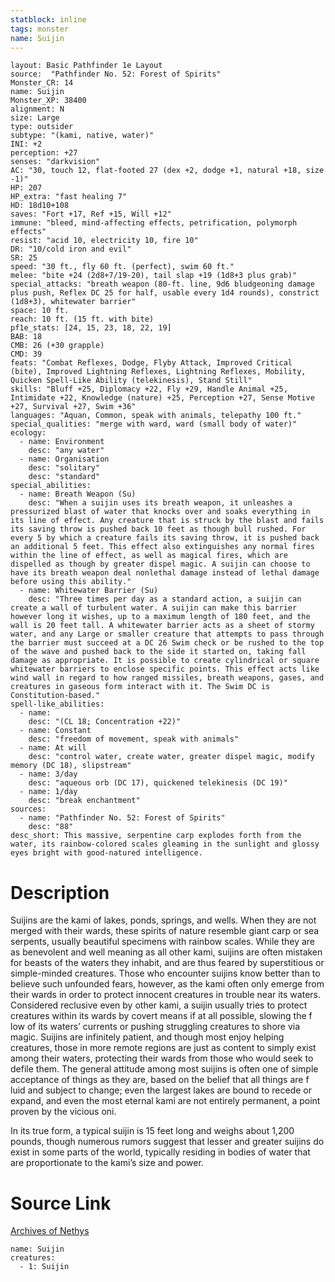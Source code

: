 ```yaml
---
statblock: inline
tags: monster
name: Suijin
---
```

```statblock
layout: Basic Pathfinder 1e Layout
source:  "Pathfinder No. 52: Forest of Spirits"
Monster_CR: 14
name: Suijin
Monster_XP: 38400
alignment: N
size: Large
type: outsider
subtype: "(kami, native, water)"
INI: +2
perception: +27
senses: "darkvision"
AC: "30, touch 12, flat-footed 27 (dex +2, dodge +1, natural +18, size -1)"
HP: 207
HP_extra: "fast healing 7"
HD: 18d10+108
saves: "Fort +17, Ref +15, Will +12"
immune: "bleed, mind-affecting effects, petrification, polymorph effects"
resist: "acid 10, electricity 10, fire 10"
DR: "10/cold iron and evil"
SR: 25
speed: "30 ft., fly 60 ft. (perfect), swim 60 ft."
melee: "bite +24 (2d8+7/19-20), tail slap +19 (1d8+3 plus grab)"
special_attacks: "breath weapon (80-ft. line, 9d6 bludgeoning damage plus push, Reflex DC 25 for half, usable every 1d4 rounds), constrict (1d8+3), whitewater barrier"
space: 10 ft.
reach: 10 ft. (15 ft. with bite)
pf1e_stats: [24, 15, 23, 18, 22, 19]
BAB: 18
CMB: 26 (+30 grapple)
CMD: 39
feats: "Combat Reflexes, Dodge, Flyby Attack, Improved Critical (bite), Improved Lightning Reflexes, Lightning Reflexes, Mobility, Quicken Spell-Like Ability (telekinesis), Stand Still"
skills: "Bluff +25, Diplomacy +22, Fly +29, Handle Animal +25, Intimidate +22, Knowledge (nature) +25, Perception +27, Sense Motive +27, Survival +27, Swim +36"
languages: "Aquan, Common, speak with animals, telepathy 100 ft."
special_qualities: "merge with ward, ward (small body of water)"
ecology:
  - name: Environment
    desc: "any water"
  - name: Organisation
    desc: "solitary"
    desc: "standard"
special_abilities:
  - name: Breath Weapon (Su)
    desc: "When a suijin uses its breath weapon, it unleashes a pressurized blast of water that knocks over and soaks everything in its line of effect. Any creature that is struck by the blast and fails its saving throw is pushed back 10 feet as though bull rushed. For every 5 by which a creature fails its saving throw, it is pushed back an additional 5 feet. This effect also extinguishes any normal fires within the line of effect, as well as magical fires, which are dispelled as though by greater dispel magic. A suijin can choose to have its breath weapon deal nonlethal damage instead of lethal damage before using this ability."
  - name: Whitewater Barrier (Su)
    desc: "Three times per day as a standard action, a suijin can create a wall of turbulent water. A suijin can make this barrier however long it wishes, up to a maximum length of 180 feet, and the wall is 20 feet tall. A whitewater barrier acts as a sheet of stormy water, and any Large or smaller creature that attempts to pass through the barrier must succeed at a DC 26 Swim check or be rushed to the top of the wave and pushed back to the side it started on, taking fall damage as appropriate. It is possible to create cylindrical or square whitewater barriers to enclose specific points. This effect acts like wind wall in regard to how ranged missiles, breath weapons, gases, and creatures in gaseous form interact with it. The Swim DC is Constitution-based."
spell-like_abilities:
  - name:
    desc: "(CL 18; Concentration +22)"
  - name: Constant
    desc: "freedom of movement, speak with animals"
  - name: At will
    desc: "control water, create water, greater dispel magic, modify memory (DC 18), slipstream"
  - name: 3/day
    desc: "aqueous orb (DC 17), quickened telekinesis (DC 19)"
  - name: 1/day
    desc: "break enchantment"
sources:
  - name: "Pathfinder No. 52: Forest of Spirits"
    desc: "88"
desc_short: This massive, serpentine carp explodes forth from the water, its rainbow-colored scales gleaming in the sunlight and glossy eyes bright with good-natured intelligence.
```
# Description
Suijins are the kami of lakes, ponds, springs, and wells. When they are not merged with their wards, these spirits of nature resemble giant carp or sea serpents, usually beautiful specimens with rainbow scales. While they are as benevolent and well meaning as all other kami, suijins are often mistaken for beasts of the waters they inhabit, and are thus feared by superstitious or simple-minded creatures. Those who encounter suijins know better than to believe such unfounded fears, however, as the kami often only emerge from their wards in order to protect innocent creatures in trouble near its waters. Considered reclusive even by other kami, a suijin usually tries to protect creatures within its wards by covert means if at all possible, slowing the f low of its waters’ currents or pushing struggling creatures to shore via magic. Suijins are infinitely patient, and though most enjoy helping creatures, those in more remote regions are just as content to simply exist among their waters, protecting their wards from those who would seek to defile them. The general attitude among most suijins is often one of simple acceptance of things as they are, based on the belief that all things are f luid and subject to change; even the largest lakes are bound to recede or expand, and even the most eternal kami are not entirely permanent, a point proven by the vicious oni.

In its true form, a typical suijin is 15 feet long and weighs about 1,200 pounds, though numerous rumors suggest that lesser and greater suijins do exist in some parts of the world, typically residing in bodies of water that are proportionate to the kami’s size and power.
# Source Link
[Archives of Nethys](https://aonprd.com/MonsterDisplay.aspx?ItemName=Suijin)
```encounter-table
name: Suijin
creatures:
  - 1: Suijin
```
